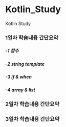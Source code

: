 # Kotlin_Study
Kotlin Study


### 1일차 학습내용 간단요약

##### -1 함수
##### -2 string template
##### -3 if & when
##### -4 array & list

### 2일차 학습내용 간단요약



### 3일차 학습내용 간단요약
